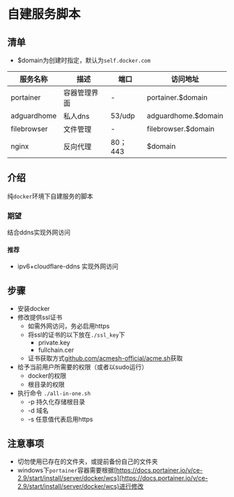 # 自建服务脚本
## 清单
* $domain为创建时指定，默认为`self.docker.com`

服务名称|描述|端口|访问地址
-|-|-|-
portainer|容器管理界面|-|portainer.$domain
adguardhome|私人dns|53/udp|adguardhome.$domain
filebrowser|文件管理|-|filebrowser.$domain
nginx|反向代理|80；443|$domain

## 介绍
纯`docker`环境下自建服务的脚本
### 期望
结合ddns实现外网访问
#### 推荐
* ipv6+cloudflare-ddns 实现外网访问
## 步骤
* 安装docker
* 修改提供ssl证书
    * 如需外网访问，务必启用https
    * 将ssl的证书的以下放在`./ssl_key`下
        * private.key
        * fullchain.cer
    * 证书获取方式[github.com/acmesh-official/acme.sh](https://github.com/acmesh-official/acme.sh)获取
* 给予当前用户所需要的权限（或者以sudo运行）
    * docker的权限
    * 根目录的权限
* 执行命令 `./all-in-one.sh`
    * -p 持久化存储根目录
    * -d 域名
    * -s 任意值代表启用https

## 注意事项
* 切勿使用已存在的文件夹，或提前备份自己的文件夹
* windows下`portainer`容器需要根据[https://docs.portainer.io/v/ce-2.9/start/install/server/docker/wcs](https://docs.portainer.io/v/ce-2.9/start/install/server/docker/wcs)进行修改